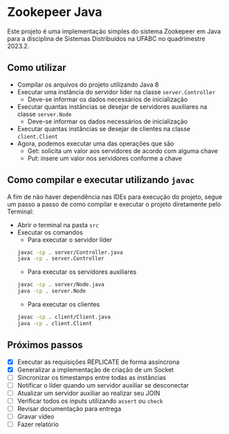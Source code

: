 # Zookepeer Java

Este projeto é uma implementação simples do sistema Zookepeer em Java para a disciplina de Sistemas Distribuídos
na UFABC no quadrimestre 2023.2.

## Como utilizar

- Compilar os arquivos do projeto utilizando Java 8
- Executar uma instância do servidor líder na classe `server.Controller`
  - Deve-se informar os dados necessários de inicialização
- Executar quantas instâncias se desejar de servidores auxiliares na classe `server.Node`
    - Deve-se informar os dados necessários de inicialização
- Executar quantas instâncias se desejar de clientes na classe `client.Client`
- Agora, podemos executar uma das operações que são
    - Get: solicita um valor aos servidores de acordo com alguma chave
    - Put: insere um valor nos servidores conforme a chave

## Como compilar e executar utilizando `javac`

A fim de não haver dependência nas IDEs para execução do projeto, segue um passo a passo 
de como compilar e executar o projeto diretamente pelo Terminal:

- Abrir o terminal na pasta `src`
- Executar os comandos
    - Para executar o servidor líder
  ```bash
  javac -cp . server/Controller.java
  java -cp . server.Controller
  ```
    - Para executar os servidores auxiliares
  ```bash
  javac -cp . server/Node.java
  java -cp . server.Node
  ```
    - Para executar os clientes
  ```bash
  javac -cp . client/Client.java
  java -cp . client.Client
  ```

## Próximos passos

- [X] Executar as requisições REPLICATE de forma assíncrona
- [X] Generalizar a implementação de criação de um Socket
- [ ] Sincronizar os timestamps entre todas as instâncias
- [ ] Notificar o líder quando um servidor auxiliar se desconectar
- [ ] Atualizar um servidor auxiliar ao realizar seu JOIN
- [ ] Verificar todos os inputs utilizando `assert` ou `check`
- [ ] Revisar documentação para entrega
- [ ] Gravar vídeo
- [ ] Fazer relatório
